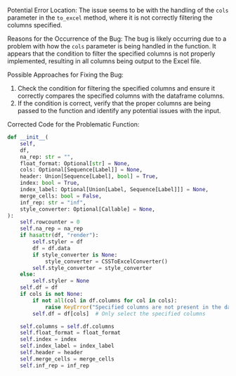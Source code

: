 Potential Error Location: The issue seems to be with the handling of the `cols` parameter in the `to_excel` method, where it is not correctly filtering the columns specified.

Reasons for the Occurrence of the Bug: The bug is likely occurring due to a problem with how the `cols` parameter is being handled in the function. It appears that the condition to filter the specified columns is not properly implemented, resulting in all columns being output to the Excel file.

Possible Approaches for Fixing the Bug: 
1. Check the condition for filtering the specified columns and ensure it correctly compares the specified columns with the dataframe columns.
2. If the condition is correct, verify that the proper columns are being passed to the function and identify any potential issues with the input.

Corrected Code for the Problematic Function:
```python
def __init__(
    self,
    df,
    na_rep: str = "",
    float_format: Optional[str] = None,
    cols: Optional[Sequence[Label]] = None,
    header: Union[Sequence[Label], bool] = True,
    index: bool = True,
    index_label: Optional[Union[Label, Sequence[Label]]] = None,
    merge_cells: bool = False,
    inf_rep: str = "inf",
    style_converter: Optional[Callable] = None,
):
    self.rowcounter = 0
    self.na_rep = na_rep
    if hasattr(df, "render"):
        self.styler = df
        df = df.data
        if style_converter is None:
            style_converter = CSSToExcelConverter()
        self.style_converter = style_converter
    else:
        self.styler = None
    self.df = df
    if cols is not None:
        if not all(col in df.columns for col in cols):
            raise KeyError("Specified columns are not present in the dataframe")
        self.df = df[cols]  # Only select the specified columns

    self.columns = self.df.columns
    self.float_format = float_format
    self.index = index
    self.index_label = index_label
    self.header = header
    self.merge_cells = merge_cells
    self.inf_rep = inf_rep
```